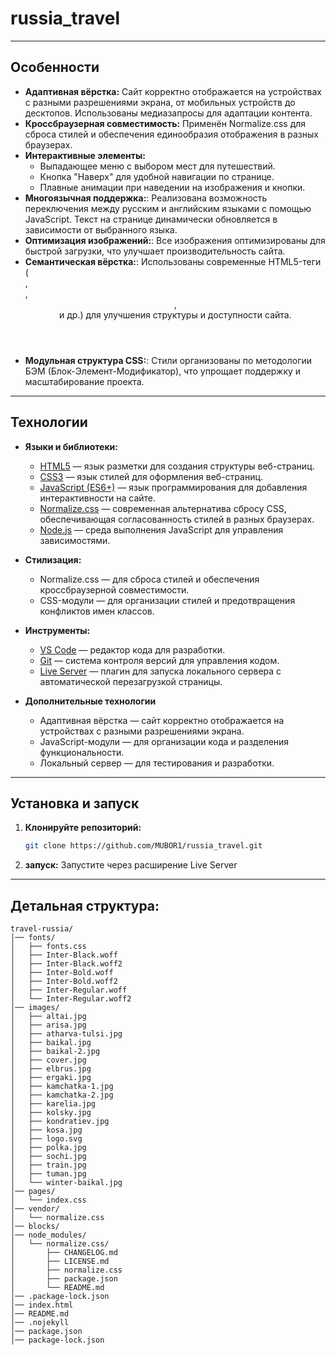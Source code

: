 # russia_travel
---

## Особенности

- **Адаптивная вёрстка:** Сайт корректно отображается на устройствах с разными разрешениями экрана, от мобильных устройств до десктопов. Использованы медиазапросы для адаптации контента.
- **Кроссбраузерная совместимость:** Применён Normalize.css для сброса стилей и обеспечения единообразия отображения в разных браузерах.
- **Интерактивные элементы:**
   - Выпадающее меню с выбором мест для путешествий.
   - Кнопка "Наверх" для удобной навигации по странице.
   - Плавные анимации при наведении на изображения и кнопки.
- **Многоязычная поддержка:**: Реализована возможность переключения между русским и английским языками с помощью JavaScript. Текст на странице динамически обновляется в зависимости от выбранного языка.
- **Оптимизация изображений:**: Все изображения оптимизированы для быстрой загрузки, что улучшает производительность сайта.
- **Семантическая вёрстка:**: Использованы современные HTML5-теги (<section>, <article>, <header>, <footer> и др.) для улучшения структуры и доступности сайта.
- **Модульная структура CSS:**: Стили организованы по методологии БЭМ (Блок-Элемент-Модификатор), что упрощает поддержку и масштабирование проекта.

---

## Технологии

- **Языки и библиотеки:**
  - [HTML5](https://developer.mozilla.org/ru/docs/Web/HTML)  — язык разметки для создания структуры веб-страниц.
  - [CSS3](https://developer.mozilla.org/ru/docs/Web/CSS) — язык стилей для оформления веб-страниц.
  - [JavaScript (ES6+)](https://developer.mozilla.org/ru/docs/Web/JavaScript) — язык программирования для добавления интерактивности на сайте.
  - [Normalize.css](https://necolas.github.io/normalize.css/) — современная альтернатива сбросу CSS, обеспечивающая согласованность стилей в разных браузерах.
  - [Node.js](https://nodejs.org/en) — среда выполнения JavaScript для управления зависимостями.

- **Стилизация:**
  - Normalize.css — для сброса стилей и обеспечения кроссбраузерной совместимости.
  - CSS-модули — для организации стилей и предотвращения конфликтов имен классов.

- **Инструменты:**
  - [VS Code](https://code.visualstudio.com/) — редактор кода для разработки.
  - [Git](https://git-scm.com/) — система контроля версий для управления кодом.
  - [Live Server](https://marketplace.visualstudio.com/items?itemName=ritwickdey.LiveServer) — плагин для запуска локального сервера с автоматической перезагрузкой страницы.
- **Дополнительные технологии**
   - Адаптивная вёрстка — сайт корректно отображается на устройствах с разными разрешениями экрана.
   - JavaScript-модули — для организации кода и разделения функциональности.
   - Локальный сервер — для тестирования и разработки.
     
---
    
## Установка и запуск
1. **Клонируйте репозиторий:**
   ```bash
   git clone https://github.com/MUBOR1/russia_travel.git
   ```
3. **запуск:**
Запустите через расширение Live Server

---

## Детальная структура:
```
travel-russia/
│── fonts/
│   ├── fonts.css
│   ├── Inter-Black.woff
│   ├── Inter-Black.woff2
│   ├── Inter-Bold.woff
│   ├── Inter-Bold.woff2
│   ├── Inter-Regular.woff
│   └── Inter-Regular.woff2
│── images/
│   ├── altai.jpg
│   ├── arisa.jpg
│   ├── atharva-tulsi.jpg
│   ├── baikal.jpg
│   ├── baikal-2.jpg
│   ├── cover.jpg
│   ├── elbrus.jpg
│   ├── ergaki.jpg
│   ├── kamchatka-1.jpg
│   ├── kamchatka-2.jpg
│   ├── karelia.jpg
│   ├── kolsky.jpg
│   ├── kondratiev.jpg
│   ├── kosa.jpg
│   ├── logo.svg
│   ├── polka.jpg
│   ├── sochi.jpg
│   ├── train.jpg
│   ├── tuman.jpg
│   └── winter-baikal.jpg
│── pages/
│   └── index.css
│── vendor/
│   └── normalize.css
│── blocks/
│── node_modules/
│   └── normalize.css/
│       ├── CHANGELOG.md
│       ├── LICENSE.md
│       ├── normalize.css
│       ├── package.json
│       └── README.md
│── .package-lock.json
│── index.html
│── README.md
│── .nojekyll
│── package.json
│── package-lock.json
